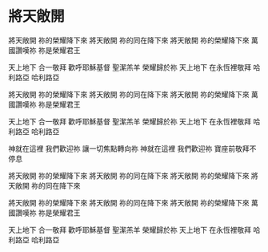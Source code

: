# 將天敞開

將天敞開 祢的榮耀降下來
將天敞開 祢的同在降下來
將天敞開 祢的榮耀降下來
萬國讚嘆祢 祢是榮耀君王

天上地下 合一敬拜
歡呼耶穌基督 聖潔羔羊 榮耀歸於祢
天上地下 在永恆裡敬拜
哈利路亞 哈利路亞

將天敞開 祢的榮耀降下來
將天敞開 祢的同在降下來
將天敞開 祢的榮耀降下來
萬國讚嘆祢 祢是榮耀君王

天上地下 合一敬拜
歡呼耶穌基督 聖潔羔羊 榮耀歸於祢
天上地下 在永恆裡敬拜
哈利路亞 哈利路亞

神就在這裡 我們歡迎祢
讓一切焦點轉向祢
神就在這裡 我們歡迎祢
寶座前敬拜不停息

將天敞開 祢的榮耀降下來
將天敞開 祢的同在降下來
將天敞開 祢的榮耀降下來
將天敞開 祢的同在降下來

將天敞開 祢的榮耀降下來
將天敞開 祢的同在降下來
將天敞開 祢的榮耀降下來
萬國讚嘆祢 祢是榮耀君王

天上地下 合一敬拜
歡呼耶穌基督 聖潔羔羊 榮耀歸於祢
天上地下 在永恆裡敬拜
哈利路亞 哈利路亞
